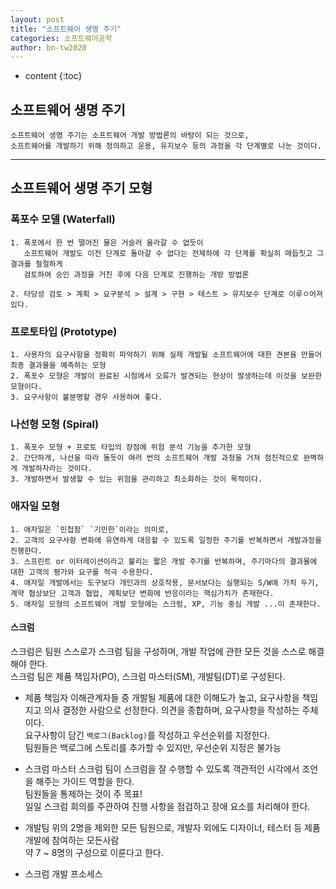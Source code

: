 ```yaml
---
layout: post
title: "소프트웨어 생명 주기"
categories: 소프트웨어공학
author: bn-tw2020
---
```

* content
{:toc}

## 소프트웨어 생명 주기

```
소프트웨어 생명 주기는 소프트웨어 개발 방법론의 바탕이 되는 것으로, 
소프트웨어를 개발하기 위해 정의하고 운용, 유지보수 등의 과정을 각 단계별로 나눈 것이다.
```




---

## 소프트웨어 생명 주기 모형

### 폭포수 모델 (Waterfall)

```
1. 폭포에서 한 번 떨어진 물은 거슬러 올라갈 수 없듯이
   소프트웨어 개발도 이전 단계로 돌아갈 수 없다는 전제하에 각 단계를 확실히 매듭짓고 그 결과를 철절하게
   검토하여 승인 과정을 거친 후에 다음 단계로 진행하는 개방 방법론

2. 타당성 검토 > 계획 > 요구분석 > 설계 > 구현 > 테스트 > 유지보수 단계로 이루ㅇ어져있다.
```

### 프로토타입 (Prototype)

```
1. 사용자의 요구사항을 정확히 파악하기 위해 실제 개발될 소프트웨어에 대한 견본을 만들어 최종 결과물을 예측하는 모형
2. 폭포수 모형은 개발이 완료된 시점에서 오류가 발견되는 현상이 발생하는데 이것을 보완한 모형이다.
3. 요구사항이 불분명할 경우 사용하여 좋다.
```

### 나선형 모형 (Spiral)

```
1. 폭포수 모형 + 프로토 타입의 장점에 위험 분석 기능을 추가한 모형
2. 간단하게, 나선을 따라 돌듯이 여러 번의 소프트웨어 개발 과정을 거쳐 점진적으로 완벽하게 개발하자라는 것이다.
3. 개발하면서 발생할 수 있는 위험을 관리하고 최소화하는 것이 목적이다.
```

### 애자일 모형

```
1. 애자일은 `민첩함` `기민한`이라는 의미로,
2. 고객의 요구사항 변화에 유연하게 대응할 수 있도록 일정한 주기를 반복하면서 개발과정을 진행한다.
3. 스프린트 or 이터레이션이라고 불리는 짧은 개발 주기를 반복하며, 주기마다의 결과물에 대한 고객의 평가와 요구를 적극 수용한다.
4. 애자일 개발에서는 도구보다 개인과의 상호작용, 문서보다는 실행되는 S/W에 가치 두기, 계약 협상보단 고객과 협업, 계획보단 변화에 반응이라는 핵심가치가 존재한다.
5. 애자일 모형의 소프트웨어 개발 모형에는 스크럼, XP, 기능 중심 개발 ...이 존재한다.
```

#### 스크럼

스크럼은 팀원 스스로가 스크럼 팀을 구성하며, 개발 작업에 관한 모든 것을 스스로 해결해야 한다.  
스크럼 팀은 제품 책임자(PO), 스크럼 마스터(SM), 개발팀(DT)로 구성된다.  

* 제품 책임자
   이해관계자들 중 개발될 제품에 대한 이해도가 높고, 요구사항을 책임지고 의사 결정한 사람으로 선정한다.
   의견을 종합하며, 요구사항을 작성하는 주체이다.  
   요구사항이 담긴 `백로그(Backlog)`를 작성하고 우선순위를 지정한다.  
   팀원들은 백로그에 스토리를 추가할 수 있지만, 우선순위 지정은 불가능

* 스크럼 마스터
   스크럼 팀이 스크럼을 잘 수행할 수 있도록 객관적인 시각에서 조언을 해주는 가이드 역할을 한다.  
   팀원들을 통제하는 것이 주 목표!  
   일일 스크럼 회의를 주관하여 진행 사항을 점검하고 장애 요소를 처리해야 한다.

* 개발팀
   위의 2명을 제외한 모든 팀원으로, 개발자 외에도 디자이너, 테스터 등 제품 개발에 참여하는 모든사람  
   약 7 ~ 8명의 구성으로 이룬다고 한다.

* 스크럼 개발 프소세스
        